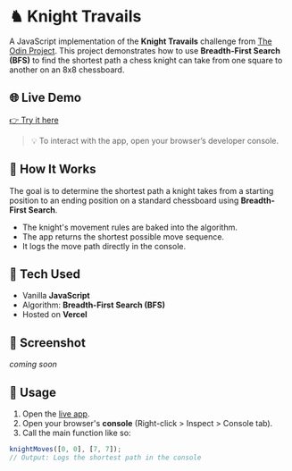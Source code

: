 # ♞ Knight Travails

A JavaScript implementation of the **Knight Travails** challenge from [The Odin Project](https://www.theodinproject.com/). This project demonstrates how to use **Breadth-First Search (BFS)** to find the shortest path a chess knight can take from one square to another on an 8x8 chessboard.

## 🌐 Live Demo

[👉 Try it here](https://odin-knight-travails-js.vercel.app/)

> 💡 To interact with the app, open your browser’s developer console.

## 🧠 How It Works

The goal is to determine the shortest path a knight takes from a starting position to an ending position on a standard chessboard using **Breadth-First Search**.

- The knight's movement rules are baked into the algorithm.
- The app returns the shortest possible move sequence.
- It logs the move path directly in the console.

## 🔧 Tech Used

- Vanilla **JavaScript**
- Algorithm: **Breadth-First Search (BFS)**
- Hosted on **Vercel**

## 📸 Screenshot

_coming soon_

## 🚀 Usage

1. Open the [live app](https://odin-knight-travails-js.vercel.app/).
2. Open your browser's **console** (Right-click > Inspect > Console tab).
3. Call the main function like so:

```javascript
knightMoves([0, 0], [7, 7]);
// Output: Logs the shortest path in the console
